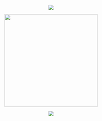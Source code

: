 <p align="center">
<img src="https://files.catbox.moe/yb0x21.gif"/>
</p>

<p align="center">
<img src="https://files.catbox.moe/wd47gl.webp" width="300" height="300"/>
</p>

<p align="center">
<img src="https://files.catbox.moe/yb0x21.gif"/>
</p>

